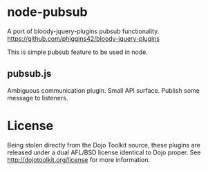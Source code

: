 # node-pubsub 

A port of bloody-jquery-plugins pubsub functionality. https://github.com/phiggins42/bloody-jquery-plugins

This is simple pubsub feature to be used in node.

## pubsub.js

Ambiguous communication plugin. Small API surface. Publish some message to listeners.

# License

Being stolen directly from the Dojo Toolkit source, these plugins are released under a dual AFL/BSD license identical to Dojo proper. See http://dojotoolkit.org/license for more information.